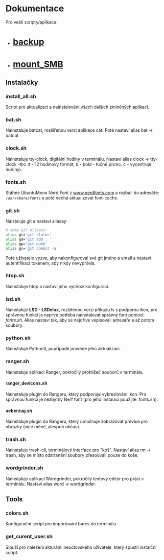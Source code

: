 
# Dokumentace
Pro veští scripty/aplikace:
* # [backup](backup.md) 
* # [mount_SMB](mount_SMB.md)


## Instalačky

### install_all.sh
Script pro aktualizaci a nainstalování všech dalších zmíněných aplikací.

### bat.sh

Nainstaluje batcat, rozšířenou verzi aplikace cat. Poté nastaví alias bat -> batcat.

### clock.sh

Nainstaluje tty-clock, digitální hodiny v terminálu. Nastaví alias clock -> tty-clock -tbc (t - 12 hodinový formát, b - bold - tučné písmo, c - vycentruje hodiny).

### fonts.sh

Stáhne UbuntuMono Nerd Font z www.nerdfonts.com a rozbalí do adresáře: `/usr/share/fonts` a poté nechá aktualizovat font-cache.

### git.sh

Naistaluje git a nastaví aliasay:
```BASH
# some git aliases:
alias gt='git status'
alias gd='git add . '
alias gp='git push'
alias gc='git commit -a'
```
Poté uživatele vyzve, aby nakonfiguroval své git jméno a email a nastaví autentifikaci tokenem, aby nikdy nevypršela.

### htop.sh
Nainstaluje htop a nastaví jeho výchozí konfiguraci.

### lsd.sh
Nainstaluje **LSD - LSDelux**, rozšířenou verzi příkazu ls s podporou ikon, pro správnou funkci je neprve potřeba nainstalovat správný font pomocí: *fonts.sh*. Alias nastaví tak, aby se nejdříve vepisovali adresáře a až potom soubory.

### python.sh
Nainstaluje Python3, popřípadě provede jeho aktualizaci.

### ranger.sh
Nainstaluje aplikaci Ranger, pokročilý prohlížeč souborů v terminálu.

#### ranger_devicons.sh
Nainstaluje plugin do Rangeru, který podporuje vykreslování ikon. Pro správnou funkci je nezbytný Nerf font (pro jeho instalaci použijte: fonts.sh).

#### ueberzug.sh
Nainstaluje plugin do Rangeru, který umožnuje zobrazovat previue pro obrázky (více méně, alespoň občas).

### trash.sh
Nainstaluje trash-cli, terminálový interface pro "koš". Nastaví alias rm -> trash, aby se místo odstranění soubory přesouvali pouze do koše.

### wordgrinder.sh
Nainstaluje aplikaci Wordgrinder, pokročilý textový editor pro práci v terminálu. Nastaví alias word -> wordgrinder.

## Tools

### colors.sh

Konfigurační script pro importování barev do terminálu. 

### get_curent_user.sh

Slouží pro nalezení akturální neootovského uživatele, který spustil instalční script.
